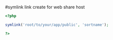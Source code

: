 #symlink link create for web share host

```php
<?php

symlink('root/to/your/app/public', 'sortname');

?>
```
